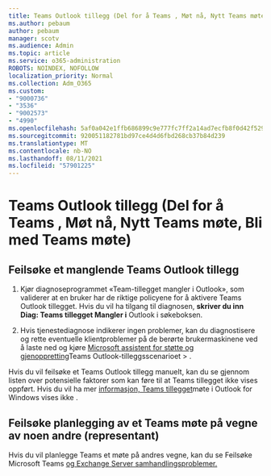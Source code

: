 ```yaml
---
title: Teams Outlook tillegg (Del for å Teams , Møt nå, Nytt Teams møte, Bli Teams møte)
ms.author: pebaum
author: pebaum
manager: scotv
ms.audience: Admin
ms.topic: article
ms.service: o365-administration
ROBOTS: NOINDEX, NOFOLLOW
localization_priority: Normal
ms.collection: Adm_O365
ms.custom:
- "9000736"
- "3536"
- "9002573"
- "4990"
ms.openlocfilehash: 5af0a042e1ffb686899c9e777fc7ff2a14ad7ecfb8f0d42f529a7ddc449978e6
ms.sourcegitcommit: 920051182781bd97ce4d4d6fbd268cb37b84d239
ms.translationtype: MT
ms.contentlocale: nb-NO
ms.lasthandoff: 08/11/2021
ms.locfileid: "57901225"
---
```

# <a name="teams-outlook-add-in-share-to-teams--meet-now-new-teams-meeting-join-teams-meeting"></a>Teams Outlook tillegg (Del for å Teams , Møt nå, Nytt Teams møte, Bli med Teams møte)

## <a name="to-troubleshoot-a-missing-teams-outlook-add-in"></a>Feilsøke et manglende Teams Outlook tillegg

1. Kjør diagnoseprogrammet «Team-tillegget mangler i Outlook», som validerer at en bruker har de riktige policyene for å aktivere Teams Outlook tillegget. Hvis du vil ha tilgang til diagnosen, **skriver du inn Diag: Teams tillegget Mangler i** Outlook i søkeboksen.

1. Hvis tjenestediagnose indikerer ingen problemer, kan du diagnostisere og rette eventuelle klientproblemer på de berørte brukermaskinene ved å laste ned og kjøre [Microsoft assistent for støtte og gjenoppretting](https://aka.ms/SaRA-TeamsAddInScenario)Teams Outlook-tilleggsscenarioet  >  .

Hvis du vil feilsøke et Teams Outlook tillegg manuelt, kan du se gjennom listen over potensielle faktorer som kan føre til at Teams tillegget ikke vises oppført. Hvis du vil ha mer [informasjon, Teams tillegget](https://docs.microsoft.com/microsoftteams/teams-add-in-for-outlook#teams-meeting-add-in-in-outlook-for-windows-does-not-show)møte i Outlook for Windows vises ikke .

## <a name="to-troubleshoot-scheduling-a-teams-meeting-on-behalf-of-someone-else-delegate"></a>Feilsøke planlegging av et Teams møte på vegne av noen andre (representant)

Hvis du vil planlegge Teams et møte på andres vegne, kan du se Feilsøke Microsoft Teams [og Exchange Server samhandlingsproblemer.](https://docs.microsoft.com/microsoftteams/troubleshoot/known-issues/teams-exchange-interaction-issue)
